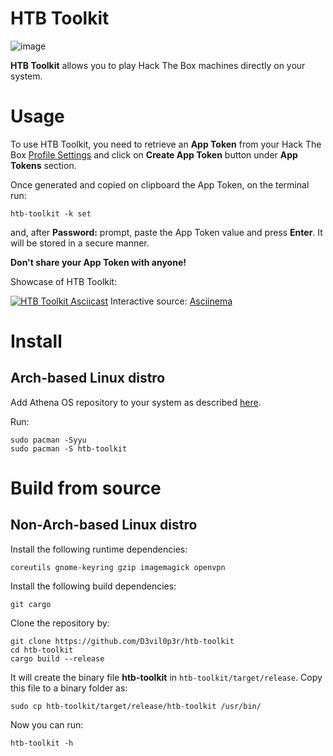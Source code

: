 # HTB Toolkit

![image](https://github.com/D3vil0p3r/htb-toolkit/assets/83867734/1455a5db-fa91-485b-91ba-bb27675357b9)

**HTB Toolkit** allows you to play Hack The Box machines directly on your system.

# Usage

To use HTB Toolkit, you need to retrieve an **App Token** from your Hack The Box [Profile Settings](https://app.hackthebox.com/profile/settings) and click on **Create App Token** button under **App Tokens** section.

Once generated and copied on clipboard the App Token, on the terminal run:
```
htb-toolkit -k set
```
and, after **Password:** prompt, paste the App Token value and press **Enter**. It will be stored in a secure manner.

**Don't share your App Token with anyone!**

Showcase of HTB Toolkit:

[![HTB Toolkit Asciicast](https://github.com/D3vil0p3r/htb-toolkit/assets/83867734/cfc8aac4-f58e-4b44-8ac1-12e1842c801f)](https://asciinema.org/a/605148)
Interactive source: [Asciinema](https://asciinema.org/a/605148)

# Install

## Arch-based Linux distro
Add Athena OS repository to your system as described [here](https://athenaos.org/en/configuration/repositories/#installation).

Run:
```
sudo pacman -Syyu
sudo pacman -S htb-toolkit
```

# Build from source
## Non-Arch-based Linux distro
Install the following runtime dependencies:
```
coreutils gnome-keyring gzip imagemagick openvpn
```
Install the following build dependencies:
```
git cargo
```
Clone the repository by:
```
git clone https://github.com/D3vil0p3r/htb-toolkit
cd htb-toolkit
cargo build --release
```
It will create the binary file **htb-toolkit** in `htb-toolkit/target/release`. Copy this file to a binary folder as:
```
sudo cp htb-toolkit/target/release/htb-toolkit /usr/bin/
```
Now you can run:
```
htb-toolkit -h
```
